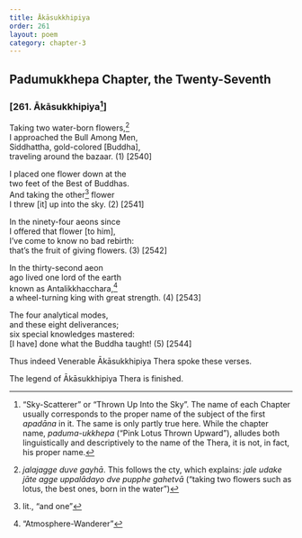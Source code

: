 ```yaml
---
title: Ākāsukkhipiya
order: 261
layout: poem
category: chapter-3
---
```


## Padumukkhepa Chapter, the Twenty-Seventh

### \[261. Ākāsukkhipiya[^1]\]

Taking two water-born flowers,[^2]  
I approached the Bull Among Men,  
Siddhattha, gold-colored \[Buddha\],  
traveling around the bazaar. (1) \[2540\]

I placed one flower down at the  
two feet of the Best of Buddhas.  
And taking the other[^3] flower  
I threw \[it\] up into the sky. (2) \[2541\]

In the ninety-four aeons since  
I offered that flower \[to him\],  
I’ve come to know no bad rebirth:  
that’s the fruit of giving flowers. (3) \[2542\]

In the thirty-second aeon  
ago lived one lord of the earth  
known as Antalikkha<span class="diacritics" data-state="on">c</span><span class="no-diacritics" data-state="off">ch</span>ara,[^4]  
a wheel-turning king with great strength. (4) \[2543\]

The four analytical modes,  
and these eight deliverances;  
six special knowledges mastered:  
\[I have\] done what the Buddha taught! (5) \[2544\]

Thus indeed Venerable Ākāsukkhipiya Thera spoke these verses.

The legend of Ākāsukkhipiya Thera is finished.

[^1]: “Sky-Scatterer” or “Thrown Up Into the Sky”. The name of each Chapter usually corresponds to the proper name of the subject of the first *apadāna* in it. The same is only partly true here. While the chapter name, *paduma-ukkhepa* (“Pink Lotus Thrown Upward”), alludes both linguistically and descriptively to the name of the Thera, it is not, in fact, his proper name.

[^2]: *jalajagge duve gayhā*. This follows the cty, which explains: *jale udake jāte agge uppalādayo dve pupphe gahetvā* (“taking two flowers such as lotus, the best ones, born in the water”)

[^3]: lit., “and one”

[^4]: “Atmosphere-Wanderer”
